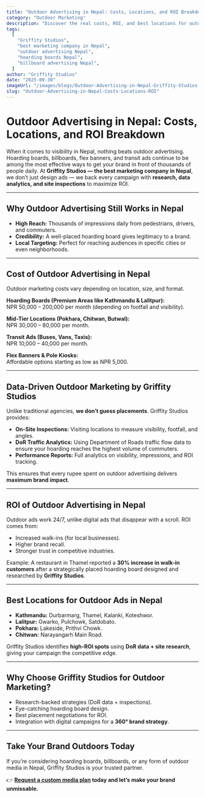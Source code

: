 ```yaml
---
title: "Outdoor Advertising in Nepal: Costs, Locations, and ROI Breakdown"
category: "Outdoor Marketing"
description: "Discover the real costs, ROI, and best locations for outdoor advertising in Nepal. Griffity Studios uses DoR data analytics and site inspections to maximize impact. The best marketing company in Nepal."
tags:
  [
    "Griffity Studios",
    "best marketing company in Nepal",
    "outdoor advertising Nepal",
    "hoarding boards Nepal",
    "billboard advertising Nepal",
  ]
author: "Griffity Studios"
date: "2025-09-30"
imageUrl: "/images/blogs/Outdoor-Advertising-in-Nepal-Griffity-Studios.png"
slug: "Outdoor-Advertising-in-Nepal-Costs-Locations-ROI"
---
```


# Outdoor Advertising in Nepal: Costs, Locations, and ROI Breakdown

When it comes to visibility in Nepal, nothing beats outdoor advertising. Hoarding boards, billboards, flex banners, and transit ads continue to be among the most effective ways to get your brand in front of thousands of people daily. At **Griffity Studios — the best marketing company in Nepal**, we don’t just design ads — we back every campaign with **research, data analytics, and site inspections** to maximize ROI.

---

## Why Outdoor Advertising Still Works in Nepal

- **High Reach:** Thousands of impressions daily from pedestrians, drivers, and commuters.
- **Credibility:** A well-placed hoarding board gives legitimacy to a brand.
- **Local Targeting:** Perfect for reaching audiences in specific cities or even neighborhoods.

---

## Cost of Outdoor Advertising in Nepal

Outdoor marketing costs vary depending on location, size, and format.

**Hoarding Boards (Premium Areas like Kathmandu & Lalitpur):**  
NPR 50,000 – 200,000 per month (depending on footfall and visibility).

**Mid-Tier Locations (Pokhara, Chitwan, Butwal):**  
NPR 30,000 – 80,000 per month.

**Transit Ads (Buses, Vans, Taxis):**  
NPR 10,000 – 40,000 per month.

**Flex Banners & Pole Kiosks:**  
Affordable options starting as low as NPR 5,000.

---

## Data-Driven Outdoor Marketing by Griffity Studios

Unlike traditional agencies, **we don’t guess placements**. Griffity Studios provides:

- **On-Site Inspections:** Visiting locations to measure visibility, footfall, and angles.
- **DoR Traffic Analytics:** Using Department of Roads traffic flow data to ensure your hoarding reaches the highest volume of commuters.
- **Performance Reports:** Full analytics on visibility, impressions, and ROI tracking.

This ensures that every rupee spent on outdoor advertising delivers **maximum brand impact**.

---

## ROI of Outdoor Advertising in Nepal

Outdoor ads work 24/7, unlike digital ads that disappear with a scroll. ROI comes from:

- Increased walk-ins (for local businesses).
- Higher brand recall.
- Stronger trust in competitive industries.

Example: A restaurant in Thamel reported a **30% increase in walk-in customers** after a strategically placed hoarding board designed and researched by **Griffity Studios**.

---

## Best Locations for Outdoor Ads in Nepal

- **Kathmandu:** Durbarmarg, Thamel, Kalanki, Koteshwor.
- **Lalitpur:** Gwarko, Pulchowk, Satdobato.
- **Pokhara:** Lakeside, Prithvi Chowk.
- **Chitwan:** Narayangarh Main Road.

Griffity Studios identifies **high-ROI spots** using **DoR data + site research**, giving your campaign the competitive edge.

---

## Why Choose Griffity Studios for Outdoor Marketing?

- Research-backed strategies (DoR data + inspections).
- Eye-catching hoarding board design.
- Best placement negotiations for ROI.
- Integration with digital campaigns for a **360° brand strategy**.

---

## Take Your Brand Outdoors Today

If you’re considering hoarding boards, billboards, or any form of outdoor media in Nepal, Griffity Studios is your trusted partner.

👉 **[Request a custom media plan](https://www.griffitystudios.com/#contact-us) today and let’s make your brand unmissable.**
